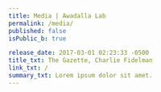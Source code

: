 ```yaml
---
title: Media | Awadalla Lab
permalink: /media/
published: false
isPublic_b: true

release_date: 2017-03-01 02:23:33 -0500
title_txt: The Gazette, Charlie Fidelman
link_txt: /
summary_txt: Lorem ipsum dolor sit amet.
---
```

